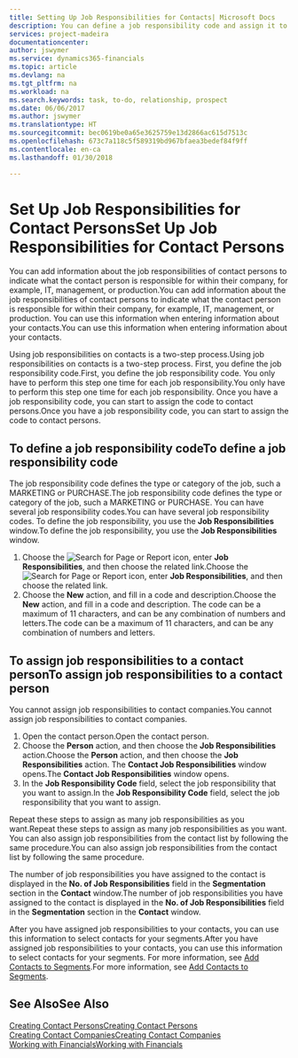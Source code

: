 ```yaml
---
title: Setting Up Job Responsibilities for Contacts| Microsoft Docs
description: You can define a job responsibility code and assign it to a contact to indicate the tasks that your contact is responsible for in their company, for example, IT or production.
services: project-madeira
documentationcenter: 
author: jswymer
ms.service: dynamics365-financials
ms.topic: article
ms.devlang: na
ms.tgt_pltfrm: na
ms.workload: na
ms.search.keywords: task, to-do, relationship, prospect
ms.date: 06/06/2017
ms.author: jswymer
ms.translationtype: HT
ms.sourcegitcommit: bec0619be0a65e3625759e13d2866ac615d7513c
ms.openlocfilehash: 673c7a118c5f589319bd967bfaea3bedef84f9ff
ms.contentlocale: en-ca
ms.lasthandoff: 01/30/2018

---
```

# <a name="set-up-job-responsibilities-for-contact-persons"></a><span data-ttu-id="1ceef-103">Set Up Job Responsibilities for Contact Persons</span><span class="sxs-lookup"><span data-stu-id="1ceef-103">Set Up Job Responsibilities for Contact Persons</span></span>
<span data-ttu-id="1ceef-104">You can add information about the job responsibilities of contact persons to indicate what the contact person is responsible for within their company, for example, IT, management, or production.</span><span class="sxs-lookup"><span data-stu-id="1ceef-104">You can add information about the job responsibilities of contact persons to indicate what the contact person is responsible for within their company, for example, IT, management, or production.</span></span> <span data-ttu-id="1ceef-105">You can use this information when entering information about your contacts.</span><span class="sxs-lookup"><span data-stu-id="1ceef-105">You can use this information when entering information about your contacts.</span></span>

<span data-ttu-id="1ceef-106">Using job responsibilities on contacts is a two-step process.</span><span class="sxs-lookup"><span data-stu-id="1ceef-106">Using job responsibilities on contacts is a two-step process.</span></span> <span data-ttu-id="1ceef-107">First, you define the job responsibility code.</span><span class="sxs-lookup"><span data-stu-id="1ceef-107">First, you define the job responsibility code.</span></span> <span data-ttu-id="1ceef-108">You only have to perform this step one time for each job responsibility.</span><span class="sxs-lookup"><span data-stu-id="1ceef-108">You only have to perform this step one time for each job responsibility.</span></span> <span data-ttu-id="1ceef-109">Once you have a job responsibility code, you can start to assign the code to contact persons.</span><span class="sxs-lookup"><span data-stu-id="1ceef-109">Once you have a job responsibility code, you can start to assign the code to contact persons.</span></span>

## <a name="to-define-a-job-responsibility-code"></a><span data-ttu-id="1ceef-110">To define a job responsibility code</span><span class="sxs-lookup"><span data-stu-id="1ceef-110">To define a job responsibility code</span></span>
<span data-ttu-id="1ceef-111">The job responsibility code defines the type or category of the job, such a MARKETING or PURCHASE.</span><span class="sxs-lookup"><span data-stu-id="1ceef-111">The job responsibility code defines the type or category of the job, such a MARKETING or PURCHASE.</span></span> <span data-ttu-id="1ceef-112">You can have several job responsibility codes.</span><span class="sxs-lookup"><span data-stu-id="1ceef-112">You can have several job responsibility codes.</span></span> <span data-ttu-id="1ceef-113">To define the job responsibility, you use the **Job Responsibilities** window.</span><span class="sxs-lookup"><span data-stu-id="1ceef-113">To define the job responsibility, you use the **Job Responsibilities** window.</span></span>

1. <span data-ttu-id="1ceef-114">Choose the ![Search for Page or Report](media/ui-search/search_small.png "Search for Page or Report icon") icon, enter **Job Responsibilities**, and then choose the related link.</span><span class="sxs-lookup"><span data-stu-id="1ceef-114">Choose the ![Search for Page or Report](media/ui-search/search_small.png "Search for Page or Report icon") icon, enter **Job Responsibilities**, and then choose the related link.</span></span>
2. <span data-ttu-id="1ceef-115">Choose the **New** action, and fill in a code and description.</span><span class="sxs-lookup"><span data-stu-id="1ceef-115">Choose the **New** action, and fill in a code and description.</span></span> <span data-ttu-id="1ceef-116">The code can be a maximum of 11 characters, and can be any combination of numbers and letters.</span><span class="sxs-lookup"><span data-stu-id="1ceef-116">The code can be a maximum of 11 characters, and can be any combination of numbers and letters.</span></span>

## <a name="to-assign-job-responsibilities-to-a-contact-person"></a><span data-ttu-id="1ceef-117">To assign job responsibilities to a contact person</span><span class="sxs-lookup"><span data-stu-id="1ceef-117">To assign job responsibilities to a contact person</span></span>
<span data-ttu-id="1ceef-118">You cannot assign job responsibilities to contact companies.</span><span class="sxs-lookup"><span data-stu-id="1ceef-118">You cannot assign job responsibilities to contact companies.</span></span>

1. <span data-ttu-id="1ceef-119">Open the contact person.</span><span class="sxs-lookup"><span data-stu-id="1ceef-119">Open the contact person.</span></span>
2. <span data-ttu-id="1ceef-120">Choose the **Person** action, and then choose the **Job Responsibilities** action.</span><span class="sxs-lookup"><span data-stu-id="1ceef-120">Choose the **Person** action, and then choose the **Job Responsibilities** action.</span></span> <span data-ttu-id="1ceef-121">The **Contact Job Responsibilities** window opens.</span><span class="sxs-lookup"><span data-stu-id="1ceef-121">The **Contact Job Responsibilities** window opens.</span></span>
3. <span data-ttu-id="1ceef-122">In the **Job Responsibility Code** field, select the job responsibility that you want to assign.</span><span class="sxs-lookup"><span data-stu-id="1ceef-122">In the **Job Responsibility Code** field, select the job responsibility that you want to assign.</span></span>

<span data-ttu-id="1ceef-123">Repeat these steps to assign as many job responsibilities as you want.</span><span class="sxs-lookup"><span data-stu-id="1ceef-123">Repeat these steps to assign as many job responsibilities as you want.</span></span> <span data-ttu-id="1ceef-124">You can also assign job responsibilities from the contact list by following the same procedure.</span><span class="sxs-lookup"><span data-stu-id="1ceef-124">You can also assign job responsibilities from the contact list by following the same procedure.</span></span>

<span data-ttu-id="1ceef-125">The number of job responsibilities you have assigned to the contact is displayed in the **No. of Job Responsibilities** field in the **Segmentation** section in the **Contact** window.</span><span class="sxs-lookup"><span data-stu-id="1ceef-125">The number of job responsibilities you have assigned to the contact is displayed in the **No. of Job Responsibilities** field in the **Segmentation** section in the **Contact** window.</span></span>

<span data-ttu-id="1ceef-126">After you have assigned job responsibilities to your contacts, you can use this information to select contacts for your segments.</span><span class="sxs-lookup"><span data-stu-id="1ceef-126">After you have assigned job responsibilities to your contacts, you can use this information to select contacts for your segments.</span></span> <span data-ttu-id="1ceef-127">For more information, see [Add Contacts to Segments](marketing-add-contact-segment.md).</span><span class="sxs-lookup"><span data-stu-id="1ceef-127">For more information, see [Add Contacts to Segments](marketing-add-contact-segment.md).</span></span>

## <a name="see-also"></a><span data-ttu-id="1ceef-128">See Also</span><span class="sxs-lookup"><span data-stu-id="1ceef-128">See Also</span></span>
[<span data-ttu-id="1ceef-129">Creating Contact Persons</span><span class="sxs-lookup"><span data-stu-id="1ceef-129">Creating Contact Persons</span></span>](marketing-create-contact-persons.md)  
[<span data-ttu-id="1ceef-130">Creating Contact Companies</span><span class="sxs-lookup"><span data-stu-id="1ceef-130">Creating Contact Companies</span></span>](marketing-create-contact-companies.md)  
[<span data-ttu-id="1ceef-131">Working with Financials</span><span class="sxs-lookup"><span data-stu-id="1ceef-131">Working with Financials</span></span>](ui-work-product.md)

